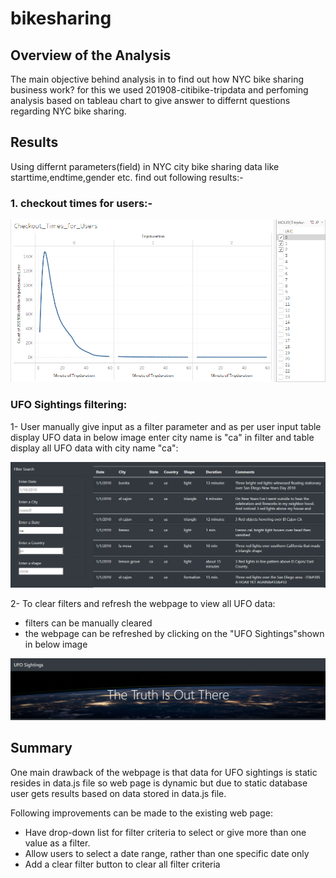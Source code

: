 # bikesharing
## Overview of the Analysis

   The main objective behind analysis in to find out how NYC bike sharing business work? for this we used 201908-citibike-tripdata and perfoming analysis based on tableau chart to give answer to differnt questions regarding NYC bike sharing.


## Results

Using differnt parameters(field) in NYC city bike sharing data like starttime,endtime,gender etc. find out following results:-

### 1. checkout times for users:-


![image](https://github.com/sanjal7137/bikesharing/blob/f422cd5484764b2f51791b40c68a8bd4c8951d72/Images/1.png)
### UFO Sightings filtering:

1- User manually give input as a filter parameter and as per user input table display UFO data in below image enter city name is "ca" in filter and table display all UFO data with city name "ca":

![image](https://github.com/sanjal7137/UFOs/blob/a6a08c2b0e5936222375ee66c6a36c18e5814ff7/Resources/ufofilterdata.png)

2- To clear filters and refresh the webpage to view all UFO data:

  * filters can be manually cleared
  * the webpage can be refreshed by clicking on the "UFO Sightings"shown in below image
  
  ![image](https://github.com/sanjal7137/UFOs/blob/959f1b95ba0ea537c1935e84e5640c5b02493b5c/Resources/ufoclear.png)
 

## Summary 

One main drawback of the webpage is that data for UFO sightings is static resides in data.js file so web page is dynamic but due to static database user gets results based on data stored in data.js file. 

Following improvements can be made to the existing web page:
* Have drop-down list for filter criteria to select or give more than one value as a filter.
* Allow users to select a date range, rather than one specific date only
* Add a clear filter button to clear all filter criteria 
